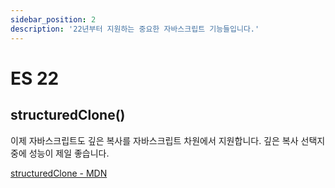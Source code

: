 ```yaml
---
sidebar_position: 2
description: '22년부터 지원하는 중요한 자바스크립트 기능들입니다.'
---
```


# ES 22

## structuredClone()

이제 자바스크립트도 깊은 복사를 자바스크립트 차원에서 지원합니다. 깊은 복사 선택지 중에 성능이 제일 좋습니다.

[structuredClone - MDN](https://developer.mozilla.org/en-US/docs/Web/API/structuredClone)
